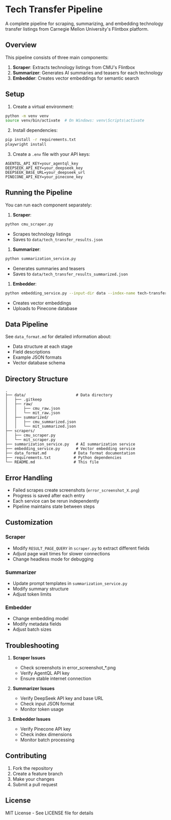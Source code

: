 # Tech Transfer Pipeline

A complete pipeline for scraping, summarizing, and embedding technology transfer listings from Carnegie Mellon University's Flintbox platform.

## Overview

This pipeline consists of three main components:
1. **Scraper**: Extracts technology listings from CMU's Flintbox
2. **Summarizer**: Generates AI summaries and teasers for each technology
3. **Embedder**: Creates vector embeddings for semantic search

## Setup

1. Create a virtual environment:
```bash
python -m venv venv
source venv/bin/activate  # On Windows: venv\Scripts\activate
```

2. Install dependencies:
```bash
pip install -r requirements.txt
playwright install
```

3. Create a `.env` file with your API keys:
```env
AGENTQL_API_KEY=your_agentql_key
DEEPSEEK_API_KEY=your_deepseek_key
DEEPSEEK_BASE_URL=your_deepseek_url
PINECONE_API_KEY=your_pinecone_key
```

## Running the Pipeline

You can run each component separately:

1. **Scraper**:
```bash
python cmu_scraper.py
```
- Scrapes technology listings
- Saves to `data/tech_transfer_results.json`

1. **Summarizer**:
```bash
python summarization_service.py
```
- Generates summaries and teasers
- Saves to `data/tech_transfer_results_summarized.json`

1. **Embedder**:
```bash
python embedding_service.py --input-dir data --index-name tech-transfer
```
- Creates vector embeddings
- Uploads to Pinecone database

## Data Pipeline

See `data_format.md` for detailed information about:
- Data structure at each stage
- Field descriptions
- Example JSON formats
- Vector database schema

## Directory Structure

```
.
├── data/                      # Data directory
│   ├── .gitkeep
│   ├── raw/
│   │   ├── cmu_raw.json
│   │   └── mit_raw.json
│   ├── summarized/
│   │   ├── cmu_summarized.json
│   │   └── mit_summarized.json
├── scrapers/
│   ├── cmu_scraper.py
│   └── mit_scraper.py
├── summarization_service.py   # AI summarization service
├── embedding_service.py       # Vector embedding service
├── data_format.md            # Data format documentation
├── requirements.txt          # Python dependencies
└── README.md                 # This file
```

## Error Handling

- Failed scrapes create screenshots (`error_screenshot_X.png`)
- Progress is saved after each entry
- Each service can be rerun independently
- Pipeline maintains state between steps

## Customization

### Scraper
- Modify `RESULT_PAGE_QUERY` in `scraper.py` to extract different fields
- Adjust page wait times for slower connections
- Change headless mode for debugging

### Summarizer
- Update prompt templates in `summarization_service.py`
- Modify summary structure
- Adjust token limits

### Embedder
- Change embedding model
- Modify metadata fields
- Adjust batch sizes

## Troubleshooting

1. **Scraper Issues**
   - Check screenshots in error_screenshot_*.png
   - Verify AgentQL API key
   - Ensure stable internet connection

2. **Summarizer Issues**
   - Verify DeepSeek API key and base URL
   - Check input JSON format
   - Monitor token usage

3. **Embedder Issues**
   - Verify Pinecone API key
   - Check index dimensions
   - Monitor batch processing

## Contributing

1. Fork the repository
2. Create a feature branch
3. Make your changes
4. Submit a pull request

## License

MIT License - See LICENSE file for details
